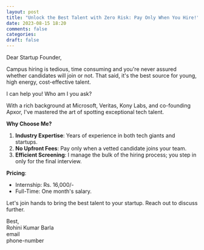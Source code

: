 ```yaml
---
layout: post
title: "Unlock the Best Talent with Zero Risk: Pay Only When You Hire!"
date: 2023-08-15 18:20
comments: false
categories:
draft: false
---
```


Dear Startup Founder,

Campus hiring is tedious, time consuming and you're never assured whether candidates will join or not. 
That said, it's the best source for young, high energy, cost-effective talent.  

I can help you! Who am I you ask?  
  
With a rich background at Microsoft, Veritas, Kony Labs, and co-founding Apxor, I've mastered the art of spotting exceptional tech talent.

**Why Choose Me?**
1. **Industry Expertise**: Years of experience in both tech giants and startups.
2. **No Upfront Fees**: Pay only when a vetted candidate joins your team.
3. **Efficient Screening**: I manage the bulk of the hiring process; you step in only for the final interview.

**Pricing**:
- Internship: Rs. 16,000/-
- Full-Time: One month's salary.

Let's join hands to bring the best talent to your startup. Reach out to discuss further.

Best,  
Rohini Kumar Barla  
email  
phone-number  
